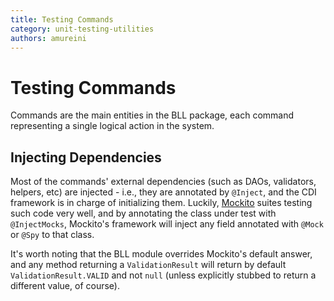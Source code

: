 ```yaml
---
title: Testing Commands
category: unit-testing-utilities
authors: amureini
---
```

# Testing Commands
Commands are the main entities in the BLL package, each command
representing a single logical action in the system.

## Injecting Dependencies
Most of the commands' external dependencies (such as DAOs, validators,
helpers, etc) are injected - i.e., they are annotated by `@Inject`, and
the CDI framework is in charge of initializing them. Luckily,
[Mockito](http://site.mockito.org/) suites testing such code very well,
and by annotating the class under test with `@InjectMocks`, Mockito's
framework will inject any field annotated with `@Mock` or `@Spy` to
that class.

It's worth noting that the BLL module overrides Mockito's default
answer, and any method returning a `ValidationResult` will return by
default `ValidationResult.VALID` and not `null` (unless explicitly
stubbed to return a different value, of course).
